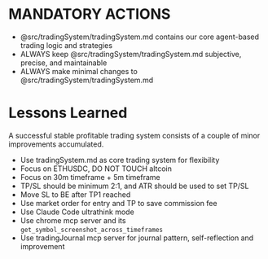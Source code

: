 # MANDATORY ACTIONS

- @src/tradingSystem/tradingSystem.md contains our core agent-based trading logic and strategies
- ALWAYS keep @src/tradingSystem/tradingSystem.md subjective, precise, and maintainable
- ALWAYS make minimal changes to @src/tradingSystem/tradingSystem.md

# Lessons Learned

A successful stable profitable trading system consists of a couple of minor improvements accumulated.

- Use tradingSystem.md as core trading system for flexibility
- Focus on ETHUSDC, DO NOT TOUCH altcoin
- Focus on 30m timeframe + 5m timeframe
- TP/SL should be minimum 2:1, and ATR should be used to set TP/SL
- Move SL to BE after TP1 reached
- Use market order for entry and TP to save commission fee
- Use Claude Code ultrathink mode
- Use chrome mcp server and its `get_symbol_screenshot_across_timeframes`
- Use tradingJournal mcp server for journal pattern, self-reflection and improvement
